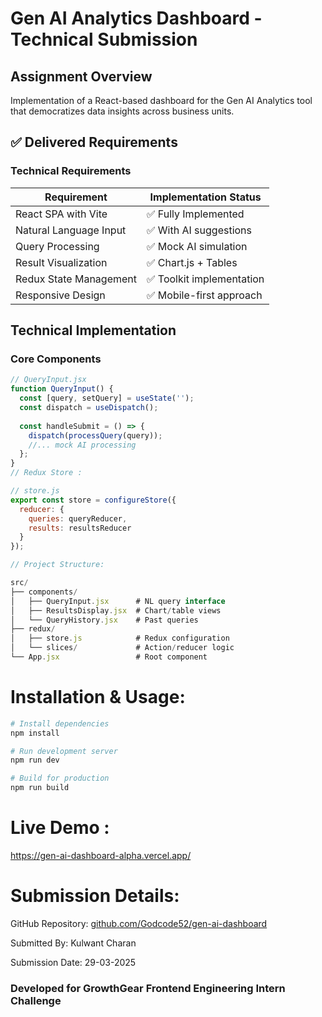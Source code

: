 # Gen AI Analytics Dashboard - Technical Submission

## Assignment Overview
Implementation of a React-based dashboard for the Gen AI Analytics tool that democratizes data insights across business units.

## ✅ Delivered Requirements

### Technical Requirements
| Requirement               | Implementation Status |
|---------------------------|-----------------------|
| React SPA with Vite       | ✅ Fully Implemented |
| Natural Language Input    | ✅ With AI suggestions |
| Query Processing          | ✅ Mock AI simulation |
| Result Visualization      | ✅ Chart.js + Tables |
| Redux State Management    | ✅ Toolkit implementation |
| Responsive Design         | ✅ Mobile-first approach |

## Technical Implementation

### Core Components
```jsx
// QueryInput.jsx
function QueryInput() {
  const [query, setQuery] = useState('');
  const dispatch = useDispatch();
  
  const handleSubmit = () => {
    dispatch(processQuery(query));
    //... mock AI processing
  };
}
// Redux Store :

// store.js
export const store = configureStore({
  reducer: {
    queries: queryReducer,
    results: resultsReducer
  }
});

// Project Structure:

src/
├── components/
│   ├── QueryInput.jsx      # NL query interface
│   ├── ResultsDisplay.jsx  # Chart/table views
│   └── QueryHistory.jsx    # Past queries
├── redux/
│   ├── store.js            # Redux configuration
│   └── slices/             # Action/reducer logic
└── App.jsx                 # Root component
```
# Installation & Usage:

```bash 
# Install dependencies
npm install

# Run development server
npm run dev

# Build for production
npm run build
```

# Live Demo : 
https://gen-ai-dashboard-alpha.vercel.app/

# Submission Details:
GitHub Repository: [github.com/Godcode52/gen-ai-dashboard](https://github.com/Godcode52/gen-ai-dashboard)

Submitted By: Kulwant Charan

Submission Date: 29-03-2025

 ### Developed for GrowthGear Frontend Engineering Intern Challenge